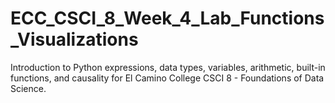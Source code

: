 # ECC_CSCI_8_Week_4_Lab_Functions_Visualizations
Introduction to Python expressions, data types, variables, arithmetic, built-in functions, and causality for El Camino College CSCI 8 - Foundations of Data Science.
